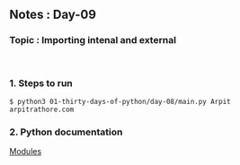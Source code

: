## Notes : Day-09
### Topic : Importing intenal and external
<br>

### 1.  Steps to run
```
$ python3 01-thirty-days-of-python/day-08/main.py Arpit arpitrathore.com
```

### 2. Python documentation 
[Modules](https://docs.python.org/3.8/tutorial/modules.html)

